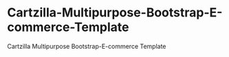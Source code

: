 # Cartzilla-Multipurpose-Bootstrap-E-commerce-Template
Cartzilla Multipurpose Bootstrap-E-commerce Template
